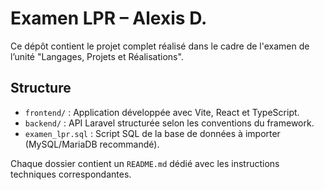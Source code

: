 # Examen LPR – Alexis D.

Ce dépôt contient le projet complet réalisé dans le cadre de l'examen de l’unité "Langages, Projets et Réalisations".

## Structure

- `frontend/` : Application développée avec Vite, React et TypeScript.  
- `backend/` : API Laravel structurée selon les conventions du framework.  
- `examen_lpr.sql` : Script SQL de la base de données à importer (MySQL/MariaDB recommandé).

Chaque dossier contient un `README.md` dédié avec les instructions techniques correspondantes.
